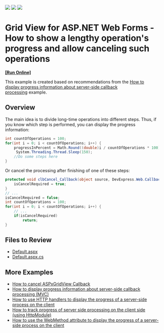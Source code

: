 <!-- default badges list -->
![](https://img.shields.io/endpoint?url=https://codecentral.devexpress.com/api/v1/VersionRange/128535475/16.2.6%2B)
[![](https://img.shields.io/badge/Open_in_DevExpress_Support_Center-FF7200?style=flat-square&logo=DevExpress&logoColor=white)](https://supportcenter.devexpress.com/ticket/details/T518056)
[![](https://img.shields.io/badge/📖_How_to_use_DevExpress_Examples-e9f6fc?style=flat-square)](https://docs.devexpress.com/GeneralInformation/403183)
<!-- default badges end -->
# Grid View for ASP.NET Web Forms - How to show a lengthy operation's progress and allow canceling such operations
<!-- run online -->
**[[Run Online]](https://codecentral.devexpress.com/t518056/)**
<!-- run online end -->

This example is created based on recommendations from the [How to display progress information about server-side callback processing](https://github.com/DevExpress-Examples/web-forms-display-progress-information-about-callback-process) example.

## Overview

The main idea is to divide long-time operations into different steps. Thus, if you know which step is performed, you can display the progress information:

```cs
int countOfOperations = 100;
for(int i = 0; i < countOfOperations; i++) {
    progressInPercent = Math.Round((double)i / countOfOperations * 100);
     System.Threading.Thread.Sleep(150);
    //Do some steps here
}
```

Or cancel the processing after finishing of one of these steps:

```cs
protected void clbCancel_Callback(object source, DevExpress.Web.CallbackEventArgs e) {
    isCancelRequired = true;
}
// ...
isCancelRequired = false;
int countOfOperations = 100;
for(int i = 0; i < countOfOperations; i++) {
    // ...
    if(isCancelRequired)
        return;
}
```

## Files to Review

* [Default.aspx](./CS/Default.aspx)
* [Default.aspx.cs](./CS/Default.aspx.cs)

## More Examples

* [How to cancel ASPxGridView Callback](https://github.com/DevExpress-Examples/how-to-cancel-aspxgridview-callback-e4281)
* [How to display progress information about server-side callback processing (MVC)](https://github.com/DevExpress-Examples/how-to-display-progress-information-about-server-side-callback-processing-mvc-e4244)
* [How to use HTTP handlers to display the progress of a server-side process on the client](https://github.com/DevExpress-Examples/asp-net-web-forms-use-httphandler-to-display-server-side-process-progress)
* [How to track progress of server side processing on the client side (using HttpModule)](https://github.com/DevExpress-Examples/how-to-track-progress-of-server-side-processing-on-the-client-side-using-httpmodule-e4656)
* [How to use the WebMethod attribute to display the progress of a server-side process on the client](https://github.com/DevExpress-Examples/asp-net-web-forms-progress-bar-display-server-process-progress)
